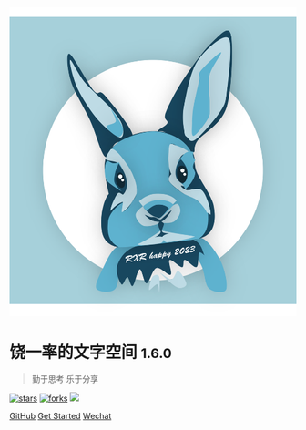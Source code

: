 <!-- _coverpage.md -->

![logo](head.png "Think about AI")

# 饶一率的文字空间 <small>1.6.0</small>

> 勤于思考 乐于分享

<!-- - 简单、轻便 (压缩后 ~21kB)
- 无需生成 html 文件
- 众多主题 -->
[![stars](https://badgen.net/github/stars/glacierhole/nice_docs?color=4ab8a1)](https://github.com/glacierhole/nice_docs)
[![forks](https://badgen.net/github/forks/glacierhole/nice_docs?color=4ab8a1)](https://github.com/glacierhole/nice_docs)
![](https://img.shields.io/badge/%E6%91%B8%E9%B1%BC-%E7%A8%8B%E5%BA%8F%E5%91%98-green)

[GitHub](https://github.com/glacierhole/)
[Get Started](README.md)
[Wechat]()
